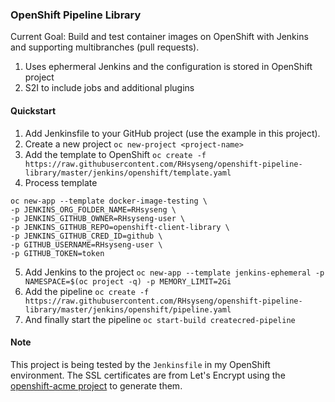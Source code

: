 ### OpenShift Pipeline Library 

Current Goal: Build and test container images on OpenShift with Jenkins and supporting
multibranches (pull requests).

1. Uses ephermeral Jenkins and the configuration is stored in OpenShift project
2. S2I to include jobs and additional plugins

#### Quickstart

1. Add Jenkinsfile to your GitHub project (use the example in this project).
2. Create a new project `oc new-project <project-name>`
3. Add the template to OpenShift `oc create -f https://raw.githubusercontent.com/RHsyseng/openshift-pipeline-library/master/jenkins/openshift/template.yaml`
4. Process template
  ```
  oc new-app --template docker-image-testing \
  -p JENKINS_ORG_FOLDER_NAME=RHsyseng \
  -p JENKINS_GITHUB_OWNER=RHsyseng-user \
  -p JENKINS_GITHUB_REPO=openshift-client-library \
  -p JENKINS_GITHUB_CRED_ID=github \
  -p GITHUB_USERNAME=RHsyseng-user \
  -p GITHUB_TOKEN=token
  ```
5. Add Jenkins to the project `oc new-app --template jenkins-ephemeral -p NAMESPACE=$(oc project -q) -p MEMORY_LIMIT=2Gi`
6. Add the pipeline `oc create -f https://raw.githubusercontent.com/RHsyseng/openshift-pipeline-library/master/jenkins/openshift/pipeline.yaml`
7. And finally start the pipeline `oc start-build createcred-pipeline`


#### Note
This project is being tested by the `Jenkinsfile` in my OpenShift environment.
The SSL certificates are from Let's Encrypt using the [openshift-acme project](https://github.com/tnozicka/openshift-acme) to generate them.
